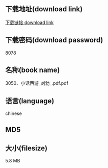 ## 下载地址(download link)
[下载链接 download link](https://tutu365.netlify.app/?s=3050%E3%80%81%E5%B0%8F%E8%AF%9D%E8%A5%BF%E6%B8%B8_%E5%88%98%E5%8B%83_.pdf)

## 下载密码(download password)
8078

## 名称(book name)
3050、小话西游_刘勃_.pdf.pdf

## 语言(language)
chinese

## MD5


## 大小(filesize)
5.8 MB
